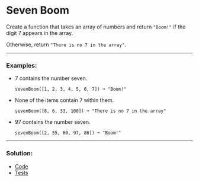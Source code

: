 # Seven Boom

Create a function that takes an array of numbers and return `"Boom!"` if the digit 7 appears in the array. 

Otherwise, return `"There is no 7 in the array"`.

---

### Examples:

- 7 contains the number seven.
 
    ```
    sevenBoom([1, 2, 3, 4, 5, 6, 7]) ➞ "Boom!"
    ```

- None of the items contain 7 within them.
 
    ```
    sevenBoom([8, 6, 33, 100]) ➞ "There is no 7 in the array"
    ```

- 97 contains the number seven.

    ```
    sevenBoom([2, 55, 60, 97, 86]) ➞ "Boom!"
    ```

---

### Solution:

- [Code](/src/challenges/hard/01-seven-boom/seven-boom.ts)
- [Tests](/src/challenges/hard/01-seven-boom/test/seven-boom.test.ts)
